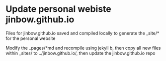 # Update personal webiste jinbow.github.io 

Files for jinbow.github.io saved and compiled locally to generate the _site/* for the personal website 

Modify the _pages/*md and recompile using jekyll b, then copy all new files within _sites/ to ../jinbow.github.io/, then update the jinbow.github.io repo

